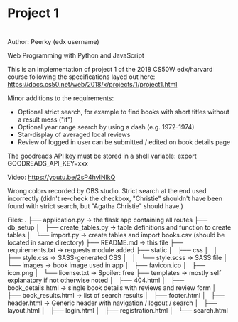 # Project 1
#
Author: Peerky (edx username)

Web Programming with Python and JavaScript

This is an implementation of project 1 of the 2018 CS50W edx/harvard course
following the specifications layed out here:
https://docs.cs50.net/web/2018/x/projects/1/project1.html

Minor additions to the requirements:
- Optional strict search, for example to find books with short titles without a result mess ("it")
- Optional year range search by using a dash (e.g. 1972-1974)
- Star-display of averaged local reviews
- Review of logged in user can be submitted / edited on book details page

The goodreads API key must be stored in a shell variable:
export GOODREADS_API_KEY=xxx

Video:
https://youtu.be/2sP4hvINlkQ

Wrong colors recorded by OBS studio. Strict search at the end used incorrectly (didn't re-check the checkbox,
"Christie" shouldn't have been found with strict search, but "Agatha Christie" should have.)

Files:
.
├── application.py -> the flask app containing all routes
├── db_setup
│   ├── create_tables.py -> table definitions and function to create tables
│   └── import.py -> create tables and import books.csv (should be located in same directory)
├── README.md -> this file
├── requirements.txt -> requests module added
├── static
│   ├── css
│   │   ├── style.css -> SASS-generated CSS
│   │   └── style.scss -> SASS file
│   └── images -> book image used in app
│       ├── favicon.ico
│       ├── icon.png
│       └── license.txt -> Spoiler: free
├── templates -> mostly self explanatory if not otherwise noted
│   ├── 404.html
│   ├── book_details.html -> single book details with reviews and review form
│   ├── book_results.html -> list of search results
│   ├── footer.html
│   ├── header.html -> Generic header with navigation / logout / search
│   ├── layout.html
│   ├── login.html
│   ├── registration.html
│   └── search.html



